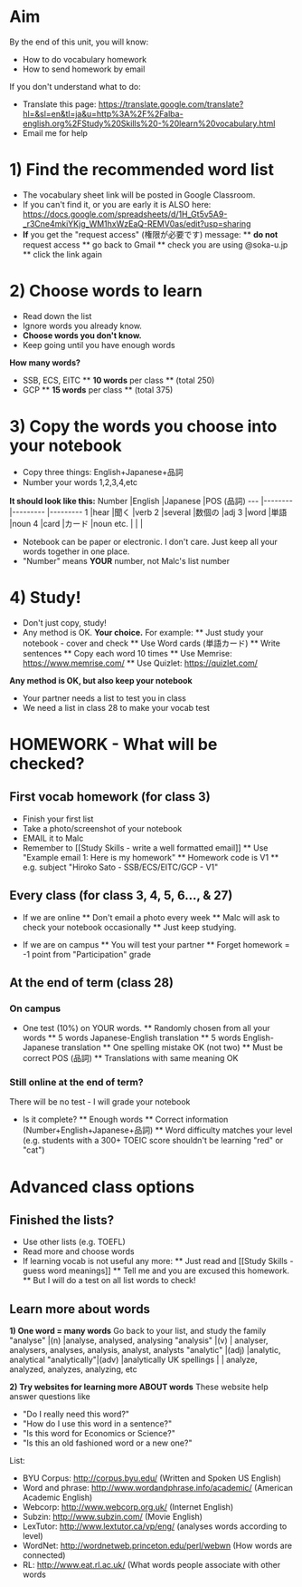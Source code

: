 # Aim
By the end of this unit, you will know:
* How to do vocabulary homework
* How to send homework by email

If you don't understand what to do:
* Translate this page: https://translate.google.com/translate?hl=&sl=en&tl=ja&u=http%3A%2F%2Falba-english.org%2FStudy%20Skills%20-%20learn%20vocabulary.html 
* Email me for help

# 1) Find the recommended word list
* The vocabulary sheet link will be posted in Google Classroom. 
* If you can't find it, or you are early it is ALSO here: https://docs.google.com/spreadsheets/d/1H_Gt5v5A9-_r3Cne4mkiYKjg_WM1hxWzEaQ-REMV0as/edit?usp=sharing
* __If__ you get the "request access" (権限が必要です) message:
** __do not__ request access
** go back to Gmail
** check you are using @soka-u.jp
** click the link again

# 2) Choose words to learn
* Read down the list
* Ignore words you already know.  
* __Choose words you don't know.__  
* Keep going until you have enough words

__How many words?__
* SSB, ECS, EITC
** __10 words__ per class 
** (total 250)
* GCP 
** __15 words__ per class 
** (total 375)

# 3) Copy the words you choose into your notebook
* Copy three things: English+Japanese+品詞
* Number your words 1,2,3,4,etc

__It should look like this:__
Number  |English  |Japanese  |POS (品詞)
---     |-------- |--------- |---------
1       |hear     |聞く       |verb
2       |several  |数個の     |adj
3       |word     |単語       |noun
4       |card     |カード     |noun
etc.    |          |         | 

* Notebook can be paper or electronic. I don't care. Just keep all your words together in one place. 
* "Number" means __YOUR__ number, not Malc's list number


# 4) Study!
* Don't just copy, study! 
* Any method is OK. __Your choice.__ For example:
** Just study your notebook - cover and check 
** Use Word cards (単語カード)
** Write sentences 
** Copy each word 10 times
** Use Memrise: https://www.memrise.com/
** Use  Quizlet: https://quizlet.com/

__Any method is OK, but <green> also keep your notebook</green>__ 
* Your partner needs a list to test you in class 
* We need a list in class 28 to make your vocab test 

# HOMEWORK - What will be checked?
## First vocab homework (for class 3)
* Finish your first list
* Take a photo/screenshot of your notebook 
* EMAIL it to Malc
* Remember to [[Study Skills - write a well formatted email]]
** Use "Example email 1: Here is my homework"
** Homework code is V1
** e.g. subject "Hiroko Sato - SSB/ECS/EITC/GCP - V1"

## Every class (for class 3, 4, 5, 6..., & 27)
* If we are online 
** Don't email a photo every week
** Malc will ask to check your notebook occasionally 
** Just keep studying. 

* If we are on campus
** You will test your partner 
** Forget homework = -1 point from "Participation" grade

## At the end of term (class 28)
### On campus
* One test (10%) on YOUR words. 
** Randomly chosen from all your words
** 5 words Japanese-English translation
** 5 words English-Japanese translation
** One spelling mistake OK (not two)
** Must be correct POS (品詞)
** Translations with same meaning OK

### Still online at the end of term?
There will be no test - I will grade your notebook 
* Is it complete?
** Enough words
** Correct information (Number+English+Japanese+品詞)
** Word difficulty matches your level (e.g. students with a 300+ TOEIC score shouldn't be learning "red" or "cat")




# Advanced class options
## Finished the lists? 
* Use other lists (e.g. TOEFL)
* Read more and choose words
* If learning vocab is not useful any more:
** Just read and [[Study Skills - guess word meanings]]
** Tell me and you are excused this homework. 
** But I will do a test on all list words to check!

## Learn more about words 
__1) One word = many words__
Go back to your list, and study the family
"analyse"  |(n)		|analyse, analysed, analysing
"analysis" |(v)	 	|	analyser, analysers, analyses, analysis, analyst, analysts
"analytic" |(adj)	|analytic, analytical
"analytically"|(adv)	|analytically
UK spellings  |  |	analyze, analyzed, analyzes, analyzing, etc

__2) Try websites for learning more ABOUT words__
These website help answer questions like 
* "Do I really need this word?" 
* "How do I use this word in a sentence?" 
* "Is this word for Economics or Science?"  
* "Is this an old fashioned word or a new one?"

List:
* BYU Corpus: http://corpus.byu.edu/ (Written and Spoken US English)
* Word and phrase: http://www.wordandphrase.info/academic/ (American Academic English)
* Webcorp: http://www.webcorp.org.uk/ (Internet English)
* Subzin: http://www.subzin.com/ (Movie English)
* LexTutor: http://www.lextutor.ca/vp/eng/ (analyses words according to level)
* WordNet: http://wordnetweb.princeton.edu/perl/webwn (How words are connected)
* RL: http://www.eat.rl.ac.uk/ (What words people associate with other words
